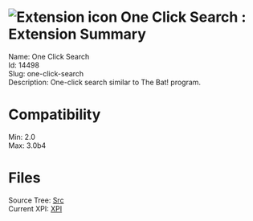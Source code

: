 # ![Extension icon](https://addons.thunderbird.net/static/img/addon-icons/default-64.png) One Click Search : Extension Summary

Name: One Click Search  
Id: 14498  
Slug: one-click-search  
Description: One-click search similar to The Bat! program.
  

# Compatibility
Min: 2.0  
Max: 3.0b4  

# Files

Source Tree: [Src](C:/Dev/Thunderbird/ThunderKdB/xall/xOther/14498-one-click-search/src)  
Current XPI: [XPI](C:/Dev/Thunderbird/ThunderKdB/xall/xOther/14498-one-click-search/xpi)  



